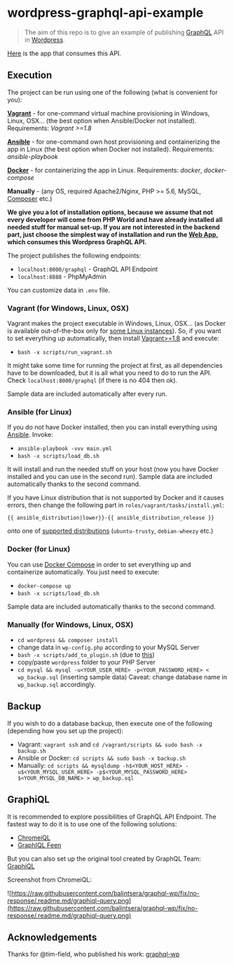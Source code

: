 # wordpress-graphql-api-example

>The aim of this repo is to give an example of publishing [GraphQL](http://graphql.org/) API in [Wordpress](https://wordpress.org/download/).

[Here](https://github.com/WeLikeGraphQL/react-apollo-example) is the app that consumes this API.

## Execution

The project can be run using one of the following (what is convenient for you):

**[Vagrant](https://www.vagrantup.com/)** - for one-command virtual machine provisioning in Windows, Linux, OSX... (the best option when Ansible/Docker not installed). Requirements: *Vagrant >=1.8*
 
**[Ansible](https://www.ansible.com/)** - for one-command own host provisioning and containerizing the app in Linux (the best option when Docker not installed). Requirements: *ansible-playbook*
 
**[Docker](https://www.docker.com/)** - for containerizing the app in Linux. Requirements: *docker*, *docker-compose*
 
**Manually** - (any OS, required Apache2/Nginx, PHP >= 5.6, MySQL, [Composer](https://getcomposer.org/) etc.)

**We give you a lot of installation options, because we assume that not every developer will come from PHP World and have already installed all needed stuff for manual set-up. If you are not interested in the backend part, just choose the simplest way of installation and run the [Web App](https://github.com/WeLikeGraphQL/react-apollo-example), which consumes this Wordpress GraphQL API.**

The project publishes the following endpoints:
 - `localhost:8000/graphql` - GraphQL API Endpoint
 - `localhost:8888` - PhpMyAdmin

You can customize data in `.env` file.

### Vagrant (for Windows, Linux, OSX)

Vagrant makes the project executable in Windows, Linux, OSX... (as Docker is available out-of-the-box only for [some Linux instances](https://docs.docker.com/engine/installation/linux/)). So, if you want to set everything up automatically, then install [Vagrant>=1.8](https://www.vagrantup.com/) and execute:

 - `bash -x scripts/run_vagrant.sh`

It might take some time for running the project at first, as all dependencies have to be downloaded, but it is all what you need to do to run the API. Check `localhost:8000/graphql` (if there is no 404 then ok). 

Sample data are included automatically after every run.

### Ansible (for Linux)

If you do not have Docker installed, then you can install everything using [Ansible](https://www.ansible.com/). Invoke:

 - `ansible-playbook -vvv main.yml`
 - `bash -x scripts/load_db.sh`

It will install and run the needed stuff on your host (now you have Docker installed and you can use in the second run). Sample data are included automatically thanks to the second command.

If you have Linux distribution that is not supported by Docker and it causes errors, then change the following part in `roles/vagrant/tasks/install.yml`:

`{{ ansible_distribution|lower}}-{{ ansible_distribution_release }}`

onto one of [supported distributions](https://docs.docker.com/engine/installation/linux/) (`ubuntu-trusty`, `debian-wheezy` etc.)



### Docker (for Linux)

You can use [Docker Compose](https://docs.docker.com/compose/) in order to set everything up and containerize automatically. You just need to execute:

 - `docker-compose up`
 - `bash -x scripts/load_db.sh`

Sample data are included automatically thanks to the second command.

### Manually (for Windows, Linux, OSX)

 - `cd wordpress && composer install`
 - change data in `wp-config.php` according to your MySQL Server
 - `bash -x scripts/add_to_plugin.sh` (due to [this](https://github.com/tim-field/graphql-wp/pull/9))
 - copy/paste `wordpress` folder to your PHP Server
 - `cd mysql && mysql -u<YOUR_USER_HERE> -p<YOUR_PASSWORD_HERE> < wp_backup.sql` (inserting sample data) Caveat: change database name in `wp_backup.sql` accordingly.

## Backup

If you wish to do a database backup, then execute one of the following (depending how you set up the project):

 - Vagrant: `vagrant ssh` and `cd /vagrant/scripts && sudo bash -x backup.sh`
 - Ansible or Docker: `cd scripts && sudo bash -x backup.sh`
 - Manually: `cd scripts && mysqldump -h$<YOUR_HOST_HERE> -u$<YOUR_MYSQL_USER_HERE> -p$<YOUR_MYSQL_PASSWORD_HERE> $<YOUR_MYSQL_DB_NAME> > wp_backup.sql`

## GraphiQL

It is recommended to explore possibilities of GraphQL API Endpoint. The fastest way to do it is to use one of the following solutions:
 - [ChromeiQL](https://chrome.google.com/webstore/detail/chromeiql/fkkiamalmpiidkljmicmjfbieiclmeij)
 - [GraphIQL Feen](https://chrome.google.com/webstore/detail/graphiql-feen/mcbfdonlkfpbfdpimkjilhdneikhfklp)

But you can also set up the original tool created by GraphQL Team: [GraphiQL](https://github.com/graphql/graphiql)

Screenshot from ChromeiQL:

![https://raw.githubusercontent.com/balintsera/graphql-wp/fix/no-response/.readme.md/graphiql-query.png](https://raw.githubusercontent.com/balintsera/graphql-wp/fix/no-response/.readme.md/graphiql-query.png)

## Acknowledgements
Thanks for @tim-field, who published his work: [graphql-wp](https://github.com/tim-field/graphql-wp)
